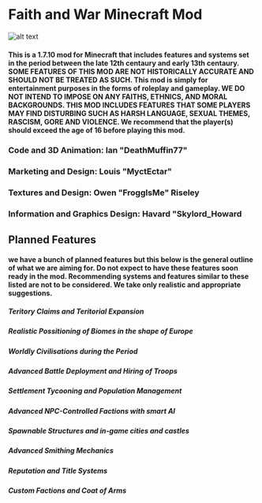 # **Faith and War Minecraft Mod** 
![alt text](https://cdn.discordapp.com/attachments/475727393450098690/507612254850514955/Logo_1.png "Mod Logo")


#### This is a 1.7.10 mod for Minecraft that includes features and systems set in the period between the late 12th centaury and early 13th centaury. SOME FEATURES OF THIS MOD ARE NOT HISTORICALLY ACCURATE AND SHOULD NOT BE TREATED AS SUCH. This mod is simply for entertainment purposes in the forms of roleplay and gameplay. WE DO NOT INTEND TO IMPOSE ON ANY FAITHS, ETHNICS, AND MORAL BACKGROUNDS. THIS MOD INCLUDES FEATURES THAT SOME PLAYERS MAY FIND DISTURBING SUCH AS HARSH LANGUAGE, SEXUAL THEMES, RASCISM, GORE AND VIOLENCE. We recommend that the player(s) should exceed the age of 16 before playing this mod. 

### Code and 3D Animation: Ian "DeathMuffin77"
### Marketing and Design: Louis "MyctEctar"
### Textures and Design: Owen "FroggIsMe" Riseley
### Information and Graphics Design: Havard "Skylord_Howard

## **Planned Features**
#### we have a bunch of planned features but this below is the general outline of what we are aiming for. Do not expect to have these features soon ready in the mod. Recommending systems and features similar to these listed are not to be considered. We take only realistic and appropriate suggestions. 

##### Teritory Claims and Teritorial Expansion
##### Realistic Possitioning of Biomes in the shape of Europe
##### Worldly Civilisations during the Period
##### Advanced Battle Deployment and Hiring of Troops
##### Settlement Tycooning and Population Management
##### Advanced NPC-Controlled Factions with smart AI
##### Spawnable Structures and in-game cities and castles
##### Advanced Smithing Mechanics
##### Reputation and Title Systems
##### Custom Factions and Coat of Arms
